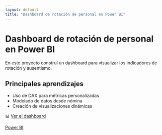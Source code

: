 ```yaml
---
layout: default
title: "Dashboard de rotación de personal en Power BI"
---
```


# Dashboard de rotación de personal en Power BI

En este proyecto construí un dashboard para visualizar los indicadores de rotación y ausentismo.

## Principales aprendizajes

- Uso de DAX para métricas personalizadas
- Modelado de datos desde nómina
- Creación de visualizaciones dinámicas

📊 [Ver el dashboard](https://ar.pinterest.com/isabellagarzi/fondos-random/)

<a href="https://ar.pinterest.com/isabellagarzi/fondos-random/" target="_blank">Power BI</a>


